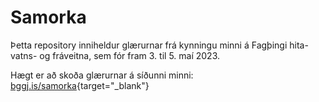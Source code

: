 
# Samorka

<!-- badges: start -->
<!-- badges: end -->

Þetta repository inniheldur glærurnar frá kynningu minni á Fagþingi hita- vatns- og fráveitna, sem fór fram 3. til 5. maí 2023.

Hægt er að skoða glærurnar á síðunni minni: [bggj.is/samorka](https://bggj.is/samorka){target="_blank"}
